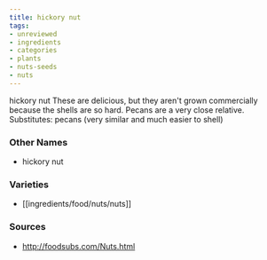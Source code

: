 ```yaml
---
title: hickory nut
tags:
- unreviewed
- ingredients
- categories
- plants
- nuts-seeds
- nuts
---
```

hickory nut These are delicious, but they aren't grown commercially because the shells are so hard. Pecans are a very close relative. Substitutes: pecans (very similar and much easier to shell)

### Other Names

* hickory nut

### Varieties

* [[ingredients/food/nuts/nuts]]

### Sources
* http://foodsubs.com/Nuts.html
